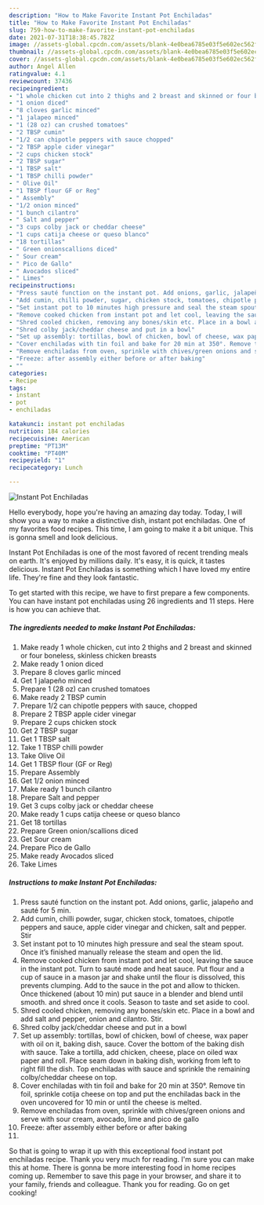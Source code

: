 ```yaml
---
description: "How to Make Favorite Instant Pot Enchiladas"
title: "How to Make Favorite Instant Pot Enchiladas"
slug: 759-how-to-make-favorite-instant-pot-enchiladas
date: 2021-07-31T18:38:45.782Z
image: //assets-global.cpcdn.com/assets/blank-4e0bea6785e03f5e602ec562f230caae08da540cada707380b4fe1bbebba43da.png
thumbnail: //assets-global.cpcdn.com/assets/blank-4e0bea6785e03f5e602ec562f230caae08da540cada707380b4fe1bbebba43da.png
cover: //assets-global.cpcdn.com/assets/blank-4e0bea6785e03f5e602ec562f230caae08da540cada707380b4fe1bbebba43da.png
author: Angel Allen
ratingvalue: 4.1
reviewcount: 37436
recipeingredient:
- "1 whole chicken cut into 2 thighs and 2 breast and skinned or four boneless skinless chicken breasts"
- "1 onion diced"
- "8 cloves garlic minced"
- "1 jalapeo minced"
- "1 (28 oz) can crushed tomatoes"
- "2 TBSP cumin"
- "1/2 can chipotle peppers with sauce chopped"
- "2 TBSP apple cider vinegar"
- "2 cups chicken stock"
- "2 TBSP sugar"
- "1 TBSP salt"
- "1 TBSP chilli powder"
- " Olive Oil"
- "1 TBSP flour GF or Reg"
- " Assembly"
- "1/2 onion minced"
- "1 bunch cilantro"
- " Salt and pepper"
- "3 cups colby jack or cheddar cheese"
- "1 cups catija cheese or queso blanco"
- "18 tortillas"
- " Green onionscallions diced"
- " Sour cream"
- " Pico de Gallo"
- " Avocados sliced"
- " Limes"
recipeinstructions:
- "Press sauté function on the instant pot. Add onions, garlic, jalapeño and sauté for 5 min."
- "Add cumin, chilli powder, sugar, chicken stock, tomatoes, chipotle peppers and sauce, apple cider vinegar and chicken, salt and pepper. Stir"
- "Set instant pot to 10 minutes high pressure and seal the steam spout. Once it’s finished manually release the steam and open the lid."
- "Remove cooked chicken from instant pot and let cool, leaving the sauce in the instant pot. Turn to sauté mode and heat sauce. Put flour and a cup of sauce in a mason jar and shake until the flour is dissolved, this prevents clumping. Add to the sauce in the pot and allow to thicken. Once thickened (about 10 min) put sauce in a blender and blend until smooth. and shred once it cools. Season to taste and set aside to cool."
- "Shred cooled chicken, removing any bones/skin etc. Place in a bowl and add salt and pepper, onion and cilantro. Stir."
- "Shred colby jack/cheddar cheese and put in a bowl"
- "Set up assembly: tortillas, bowl of chicken, bowl of cheese, wax paper with oil on it, baking dish, sauce. Cover the bottom of the baking dish with sauce. Take a tortilla, add chicken, cheese, place on oiled wax paper and roll. Place seam down in baking dish, working from left to right fill the dish. Top enchiladas with sauce and sprinkle the remaining colby/cheddar cheese on top."
- "Cover enchiladas with tin foil and bake for 20 min at 350°. Remove tin foil, sprinkle cotija cheese on top and put the enchiladas back in the oven uncovered for 10 min or until the cheese is melted."
- "Remove enchiladas from oven, sprinkle with chives/green onions and serve with sour cream, avocado, lime and pico de gallo"
- "Freeze: after assembly either before or after baking"
- ""
categories:
- Recipe
tags:
- instant
- pot
- enchiladas

katakunci: instant pot enchiladas 
nutrition: 184 calories
recipecuisine: American
preptime: "PT13M"
cooktime: "PT40M"
recipeyield: "1"
recipecategory: Lunch

---
```



![Instant Pot Enchiladas](//assets-global.cpcdn.com/assets/blank-4e0bea6785e03f5e602ec562f230caae08da540cada707380b4fe1bbebba43da.png)

Hello everybody, hope you're having an amazing day today. Today, I will show you a way to make a distinctive dish, instant pot enchiladas. One of my favorites food recipes. This time, I am going to make it a bit unique. This is gonna smell and look delicious.



Instant Pot Enchiladas is one of the most favored of recent trending meals on earth. It's enjoyed by millions daily. It's easy, it is quick, it tastes delicious. Instant Pot Enchiladas is something which I have loved my entire life. They're fine and they look fantastic.


To get started with this recipe, we have to first prepare a few components. You can have instant pot enchiladas using 26 ingredients and 11 steps. Here is how you can achieve that.

<!--inarticleads1-->

##### The ingredients needed to make Instant Pot Enchiladas:

1. Make ready 1 whole chicken, cut into 2 thighs and 2 breast and skinned or four boneless, skinless chicken breasts
1. Make ready 1 onion diced
1. Prepare 8 cloves garlic minced
1. Get 1 jalapeño minced
1. Prepare 1 (28 oz) can crushed tomatoes
1. Make ready 2 TBSP cumin
1. Prepare 1/2 can chipotle peppers with sauce, chopped
1. Prepare 2 TBSP apple cider vinegar
1. Prepare 2 cups chicken stock
1. Get 2 TBSP sugar
1. Get 1 TBSP salt
1. Take 1 TBSP chilli powder
1. Take  Olive Oil
1. Get 1 TBSP flour (GF or Reg)
1. Prepare  Assembly
1. Get 1/2 onion minced
1. Make ready 1 bunch cilantro
1. Prepare  Salt and pepper
1. Get 3 cups colby jack or cheddar cheese
1. Make ready 1 cups catija cheese or queso blanco
1. Get 18 tortillas
1. Prepare  Green onion/scallions diced
1. Get  Sour cream
1. Prepare  Pico de Gallo
1. Make ready  Avocados sliced
1. Take  Limes




<!--inarticleads2-->

##### Instructions to make Instant Pot Enchiladas:

1. Press sauté function on the instant pot. Add onions, garlic, jalapeño and sauté for 5 min.
1. Add cumin, chilli powder, sugar, chicken stock, tomatoes, chipotle peppers and sauce, apple cider vinegar and chicken, salt and pepper. Stir
1. Set instant pot to 10 minutes high pressure and seal the steam spout. Once it’s finished manually release the steam and open the lid.
1. Remove cooked chicken from instant pot and let cool, leaving the sauce in the instant pot. Turn to sauté mode and heat sauce. Put flour and a cup of sauce in a mason jar and shake until the flour is dissolved, this prevents clumping. Add to the sauce in the pot and allow to thicken. Once thickened (about 10 min) put sauce in a blender and blend until smooth. and shred once it cools. Season to taste and set aside to cool.
1. Shred cooled chicken, removing any bones/skin etc. Place in a bowl and add salt and pepper, onion and cilantro. Stir.
1. Shred colby jack/cheddar cheese and put in a bowl
1. Set up assembly: tortillas, bowl of chicken, bowl of cheese, wax paper with oil on it, baking dish, sauce. Cover the bottom of the baking dish with sauce. Take a tortilla, add chicken, cheese, place on oiled wax paper and roll. Place seam down in baking dish, working from left to right fill the dish. Top enchiladas with sauce and sprinkle the remaining colby/cheddar cheese on top.
1. Cover enchiladas with tin foil and bake for 20 min at 350°. Remove tin foil, sprinkle cotija cheese on top and put the enchiladas back in the oven uncovered for 10 min or until the cheese is melted.
1. Remove enchiladas from oven, sprinkle with chives/green onions and serve with sour cream, avocado, lime and pico de gallo
1. Freeze: after assembly either before or after baking
1. 




So that is going to wrap it up with this exceptional food instant pot enchiladas recipe. Thank you very much for reading. I'm sure you can make this at home. There is gonna be more interesting food in home recipes coming up. Remember to save this page in your browser, and share it to your family, friends and colleague. Thank you for reading. Go on get cooking!
